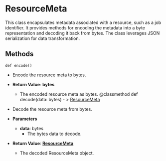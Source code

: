 # ResourceMeta

This class encapsulates metadata associated with a resource, such as a job identifier. It provides methods for encoding the metadata into a byte representation and decoding it back from bytes. The class leverages JSON serialization for data transformation.



## Methods
```@classmethod
def encode()
```
-  Encode the resource meta to bytes.

- **Return Value**:
**bytes**
  - The encoded resource meta as bytes.
@classmethod
def decode(data: bytes) - > [ResourceMeta](flytekit_extend_backend_base_connector_resourcemeta)
-  Decode the resource meta from bytes.
- **Parameters**

  - **data**: bytes
    - The bytes data to decode.

- **Return Value**:
**[ResourceMeta](flytekit_extend_backend_base_connector_resourcemeta)**
  - The decoded ResourceMeta object.
